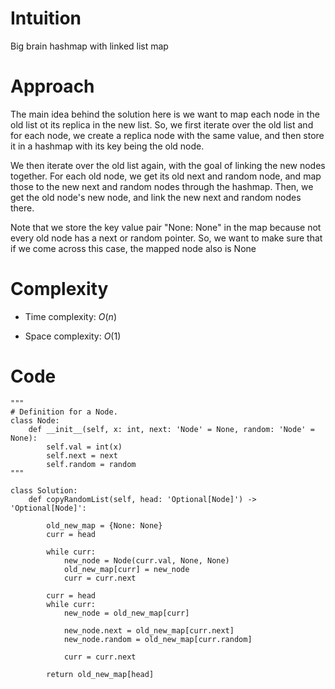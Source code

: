# Intuition
Big brain hashmap with linked list map

# Approach
The main idea behind the solution here is we want to map each node in the old list ot its replica in the new list. So, we first iterate over the old list and for each node, we create a replica node with the same value, and then store it in a hashmap with its key being the old node.

We then iterate over the old list again, with the goal of linking the new nodes together. For each old node, we get its old next and random node, and map those to the new next and random nodes through the hashmap. Then, we get the old node's new node, and link the new next and random nodes there.

Note that we store the key value pair "None: None" in the map because not every old node has a next or random pointer. So, we want to make sure that if we come across this case, the mapped node also is None

# Complexity
- Time complexity: $O(n)$
<!-- Add your time complexity here, e.g. $$O(n)$$ -->

- Space complexity: $O(1)$
<!-- Add your space complexity here, e.g. $$O(n)$$ -->

# Code
```python3
"""
# Definition for a Node.
class Node:
    def __init__(self, x: int, next: 'Node' = None, random: 'Node' = None):
        self.val = int(x)
        self.next = next
        self.random = random
"""

class Solution:
    def copyRandomList(self, head: 'Optional[Node]') -> 'Optional[Node]':

        old_new_map = {None: None}
        curr = head

        while curr:
            new_node = Node(curr.val, None, None)
            old_new_map[curr] = new_node
            curr = curr.next

        curr = head
        while curr:
            new_node = old_new_map[curr]

            new_node.next = old_new_map[curr.next]
            new_node.random = old_new_map[curr.random]

            curr = curr.next

        return old_new_map[head]
```
